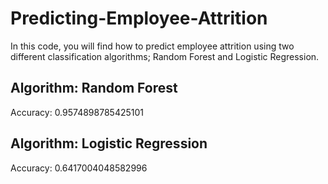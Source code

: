 # Predicting-Employee-Attrition

In this code, you will find how to predict employee attrition using two different classification algorithms; Random Forest and Logistic Regression.

## Algorithm: Random Forest
Accuracy: 0.9574898785425101

## Algorithm: Logistic Regression
Accuracy: 0.6417004048582996
